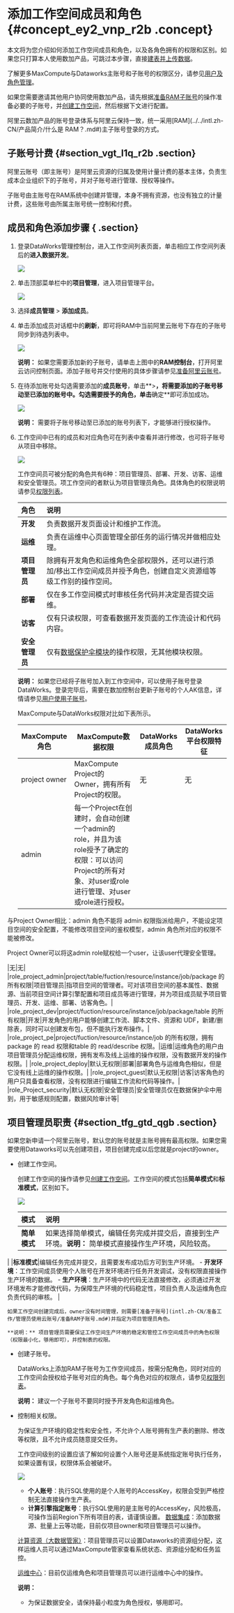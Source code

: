 # 添加工作空间成员和角色 {#concept_ey2_vnp_r2b .concept}

本文将为您介绍如何添加工作空间成员和角色，以及各角色拥有的权限和区别。如果您只打算本人使用数加产品，可跳过本步骤，直接[建表并上传数据](../intl.zh-CN/快速开始/步骤一：建表并上传数据.md#)。

了解更多MaxCompute与Dataworks主账号和子账号的权限区分，请参见[用户及角色管理](../../intl.zh-CN/准备工作/用户及角色管理.md#)。

如果您需要邀请其他用户协同使用数加产品，请先根据[准备RAM子账号](intl.zh-CN/准备工作/管理员使用云账号/准备RAM子账号.md#)的操作准备必要的子账号，并[创建工作空间](intl.zh-CN/准备工作/管理员使用云账号/创建工作空间.md#)，然后根据下文进行配置。

阿里云数加产品的账号登录体系与阿里云保持一致，统一采用[RAM](../../intl.zh-CN/产品简介/什么是 RAM？.md#)主子账号登录的方式。

## 子账号计费 {#section_vgt_l1q_r2b .section}

阿里云账号（即主账号）是阿里云资源的归属及使用计量计费的基本主体，负责生成本企业组织下的子账号，并对子账号进行管理、授权等操作。

子账号由主账号在RAM系统中创建并管理，本身不拥有资源，也没有独立的计量计费，这些账号由所属主账号统一控制和付费。

## 成员和角色添加步骤 { .section}

1.  登录DataWorks管理控制台，进入工作空间列表页面，单击相应工作空间列表后的**进入数据开发**。

    ![](http://static-aliyun-doc.oss-cn-hangzhou.aliyuncs.com/assets/img/16177/15501158488952_zh-CN.png)

2.  单击顶部菜单栏中的**项目管理**，进入项目管理平台。

    ![](http://static-aliyun-doc.oss-cn-hangzhou.aliyuncs.com/assets/img/16177/155011584810475_zh-CN.png)

3.  选择**成员管理** \> **添加成员**。
4.  单击添加成员对话框中的**刷新**，即可将RAM中当前阿里云账号下存在的子账号同步到待选列表中。

    ![](http://static-aliyun-doc.oss-cn-hangzhou.aliyuncs.com/assets/img/16177/155011584810476_zh-CN.png)

    **说明：** 如果您需要添加新的子账号，请单击上图中的**RAM控制台**，打开阿里云访问控制页面。添加子账号并交付使用的具体步骤请参见[准备阿里云账号](intl.zh-CN/准备工作/管理员使用云账号/准备阿里云账号.md#)。

5.  在待添加账号处勾选需要添加的**成员账号**，单击**\>**，将需要添加的子账号移动至已添加的账号中。勾选需要授予的角色，单击**确定**即可添加成功。

    ![](http://static-aliyun-doc.oss-cn-hangzhou.aliyuncs.com/assets/img/16177/15501158488953_zh-CN.png)

    **说明：** 需要将子账号移动至已添加的账号列表下，才能够进行授权操作。

6.  工作空间中已有的成员和对应角色可在列表中查看并进行修改，也可将子账号从项目中移除。

    ![](http://static-aliyun-doc.oss-cn-hangzhou.aliyuncs.com/assets/img/16177/15501158488955_zh-CN.png)

    工作空间员可被分配的角色共有6种：项目管理员、部署、开发、访客、运维和安全管理员。项工作空间的者默认为项目管理员角色。具体角色的权限说明请参见[权限列表](../intl.zh-CN/使用指南/项目管理/权限列表.md#)。

    |角色|说明|
    |:-|:-|
    |**开发**|负责数据开发页面设计和维护工作流。|
    |**运维**|负责在运维中心页面管理全部任务的运行情况并做相应处理。|
    |**项目管理员**|除拥有开发角色和运维角色全部权限外，还可以进行添加/移出工作空间成员并授予角色，创建自定义资源组等级工作别的操作空间。|
    |**部署**|仅在多工作空间模式时审核任务代码并决定是否提交运维。|
    |**访客**|仅有只读权限，可查看数据开发页面的工作流设计和代码内容。|
    |**安全管理员**|仅有[数据保护伞模块](../intl.zh-CN/使用指南/数据保护伞/进入数据保护伞.md#)的操作权限，无其他模块权限。|

    **说明：** 如果您已经将子账号加入到工作空间中，可以使用子账号登录DataWorks。登录完毕后，需要在数加控制台更新子账号的个人AK信息，详情请参见[用户使用子账号](intl.zh-CN/准备工作/用户使用子账号.md#)。

    MaxCompute与DataWorks权限对比如下表所示。

    |MaxCompute角色|MaxCompute数据权限|DataWorks成员角色|DataWorks平台权限特征|
    |------------|--------------|-------------|---------------|
    |project owner|MaxCompute Project的Owner，拥有所有Project的权限。|无|无|
    |admin| 每一个Project在创建时，会自动创建一个admin的role，并且为该role授予了确定的权限：可以访问Project的所有对象、对user或role进行管理、对user或role进行授权。

 与Project Owner相比：admin 角色不能将 admin 权限指派给用户，不能设定项目空间的安全配置，不能修改项目空间的鉴权模型，admin 角色所对应的权限不能被修改。

 Project Owner可以将这admin role赋权给一个user，让该user代理安全管理。

 |无|无|
    |role\_project\_admin|project/table/fuction/resource/instance/job/package 的所有权限|项目管理员|指项目空间的管理者。可对该项目空间的基本属性、数据源、当前项目空间计算引擎配置和项目成员等进行管理，并为项目成员赋予项目管理员、开发、运维、部署、访客角色。|
    |role\_project\_dev|project/fuction/resource/instance/job/package/table 的所有权限|开发|开发角色的用户能够创建工作流、脚本文件、资源和 UDF，新建/删除表，同时可以创建发布包，但不能执行发布操作。|
    |role\_project\_pe|project/fuction/resource/instance/job 的所有权限，拥有package 的 read 权限和table 的 read/describe 权限。|运维|运维角色的用户由项目管理员分配运维权限，拥有发布及线上运维的操作权限，没有数据开发的操作权限。|
    |role\_project\_deploy|默认无权限|部署|部署角色与运维角色相似，但是它没有线上运维的操作权限。|
    |role\_project\_guest|默认无权限|访客|访客角色的用户只具备查看权限，没有权限进行编辑工作流和代码等操作。|
    |role\_Project\_security|默认无权限|安全管理员|安全管理员仅在数据保护伞中用到，用于敏感规则配置，数据风险审计等|


## 项目管理员职责 {#section_tfg_gtd_qgb .section}

如果您新申请一个阿里云账号，默认您的账号就是主账号拥有最高权限。如果您需要使用Dataworks可以先创建项目，项目创建完成以后您就是project的owner。

-   创建工作空间。

    创建工作空间的操作请参见[创建工作空间](intl.zh-CN/准备工作/管理员使用云账号/创建工作空间.md#)。工作空间的模式包括**简单模式**和**标准模式**，区别如下。

    ![](http://static-aliyun-doc.oss-cn-hangzhou.aliyuncs.com/assets/img/16177/155011584938474_zh-CN.png)

    |模式|说明|
    |:-|:-|
    |**简单模式**|如果选择简单模式，编辑任务完成并提交后，直接到生产环境。**说明：** 简单模式直接操作生产环境，风险较高。

|
    |**标准模式**|编辑任务完成并提交，且需要发布成功后方可到生产环境。    -   **开发环境**：工作空间成员使用个人账号在开发环境进行任务开发调试，没有权限直接操作生产环境的数据。
    -   **生产环境**：生产环境中的代码无法直接修改，必须通过开发环境发布才能修改代码，为保障生产环境的代码稳定性，项目负责人及运维角色应负责代码的审核。
|

    如果工作空间创建完成后，owner没有时间管理，则需要[准备子账号](intl.zh-CN/准备工作/管理员使用云账号/准备RAM子账号.md#)并指定为项目管理员角色。

    **说明：** 项目管理员需要保证工作空间生产环境的稳定和管控工作空间成员中的角色权限（权限最小化，够用即可），并控制表的权限。

-   创建子账号。

    DataWorks上添加RAM子账号为工作空间成员，按需分配⻆色，同时对应的工作空间会授权给子账号对应的角色。每个角色对应的权限点，请参见[权限列表](../intl.zh-CN/使用指南/项目管理/权限列表.md#)。

    **说明：** 建议一个子账号不要同时授予开发角色和运维角色。

-   控制相关权限。

    为保证生产环境的稳定性和安全性，不允许个人账号拥有生产表的删除、修改等权限，且不允许成员随意提交任务。

    工作空间级别的设置应该了解如何设置个人账号还是系统指定账号执行任务，如果设置有误，权限体系会被破坏。

    ![](http://static-aliyun-doc.oss-cn-hangzhou.aliyuncs.com/assets/img/16177/155011584938503_zh-CN.png)

    -   **个人账号**：执行SQL使用的是个人账号的AccessKey，权限会受到严格控制无法直接操作生产表。
    -   **计算引擎指定账号**：执行SQL使用的是主账号的AccessKey，风险极高，可操作当前Region下所有项目的表，请谨慎设置。
    [数据集成](../intl.zh-CN/使用指南/数据集成/数据集成简介/数据集成概述.md#)：添加数据源、批量上云等功能，目前仅项目owner和项目管理员可以操作。

    [计算资源（大数据管家）](../../intl.zh-CN/用户指南/MaxCompute管家.md#)：项目管理员可以设置Dataworks的资源组分配，这样运维人员可以通过MaxCompute管家查看系统状态、资源组分配和任务监控。

    [运维中心](../intl.zh-CN/使用指南/运维中心/运维中心概述.md#)：目前仅运维角色和项目管理员可以进行运维中心中的操作。

    **说明：** 

    -   为保证数据安全，请保持最小粒度为角色授权，够用即可。

